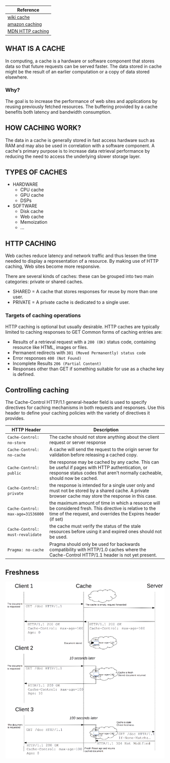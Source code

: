 | Reference |
| --------- |
| [wiki cache](https://en.wikipedia.org/wiki/Cache_(computing)) |
| [amazon caching](https://aws.amazon.com/caching/) |
| [MDN HTTP caching](https://developer.mozilla.org/en-US/docs/Web/HTTP/Caching) |

## WHAT IS A CACHE
In computing, a cache is a hardware or software component that stores data so that future requests can be served faster.
The data stored in cache might be the result of an earlier computation or a copy of data stored elsewhere.

### Why?
The goal is to increase the performance of web sites and applications by reusing previously fetched resources.
The buffering provided by a cache benefits both latency and bandwidth consumption.

## HOW CACHING WORK?
The data in a cache is generally stored in fast access hardware such as RAM and may also be used in correlation with a software component. A cache's primary purpose is to increase data retrieval performance by reducing the need to access the underlying slower storage layer.

## TYPES OF CACHES
- HARDWARE
  - CPU cache
  - GPU cache
  - DSPs
- SOFTWARE
  - Disk cache
  - Web cache
  - Memoization
  - ...

## HTTP CACHING
Web caches reduce latency and network traffic and thus lessen the time needed to display a representation of a resource. By making use of HTTP caching, Web sites become more responsive.

There are several kinds of caches: these can be grouped into two main categories: private or shared caches.

- SHARED  = A cache that stores responses for reuse by more than one user.
- PRIVATE = A private cache is dedicated to a single user.

### Targets of caching operations
HTTP caching is optional but usually desirable. HTTP caches are typically limited to caching responses to GET
Common forms of caching entries are:

- Results of a retrieval request with a `200 (OK)` status code, containing resource like HTML, images or files.
- Permanent redirects with `301 (Moved Permanently) status code`
- Error responses `400 (Not Found)`
- Incomplete Results `206 (Partial Content)`
- Responses other than GET if something suitable for use as a chache key is defined.

## Controlling caching
The Cache-Control HTTP/1.1 general-header field is used to specify directives for caching mechanisms in both requests and responses. Use this header to define your caching policies with the variety of directives it provides.

| HTTP Header | Description |
| ----------- | ----------- |
| `Cache-Control: no-store` | The cache should not store anything about the client request or server response |
| `Cache-Control: no-cache` | A cache will send the request to the origin server for validation before releasing a cached copy. |
| `Cache-Control: public` | the response may be cached by any cache. This can be useful if pages with HTTP authentication, or response status codes that aren't normally cacheable, should now be cached. |
| `Cache-Control: private` | the response is intended for a single user only and must not be stored by a shared cache. A private browser cache may store the response in this case. |
| `Cache-Control: max-age=31536000` | the maximum amount of time in which a resource will be considered fresh. This directive is relative to the time of the request, and overrides the Expires header (if set) |
| `Cache-Control: must-revalidate` | the cache must verify the status of the stale resources before using it and expired ones should not be used. |
| `Pragma: no-cache` | Pragma should only be used for backwards compatibility with HTTP/1.0 caches where the Cache-Control HTTP/1.1 header is not yet present. |

## Freshness
![cache diagram](./imgs/HTTPStaleness.png)